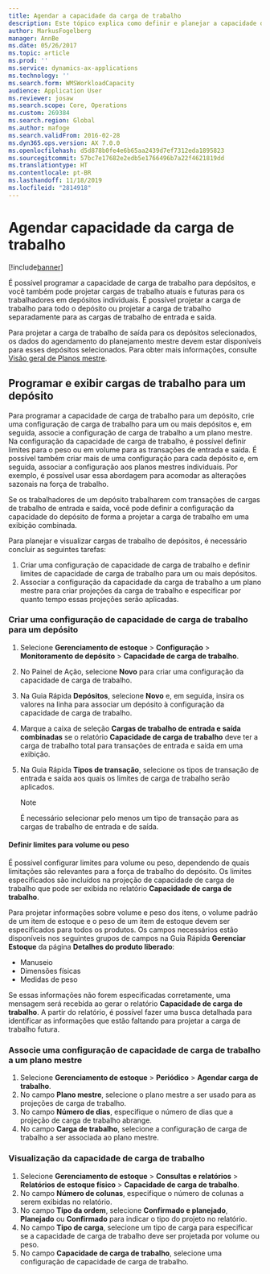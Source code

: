 ```yaml
---
title: Agendar a capacidade da carga de trabalho
description: Este tópico explica como definir e planejar a capacidade de carga de trabalho para trabalhadores em um depósito ou para um depósito completo.
author: MarkusFogelberg
manager: AnnBe
ms.date: 05/26/2017
ms.topic: article
ms.prod: ''
ms.service: dynamics-ax-applications
ms.technology: ''
ms.search.form: WMSWorkloadCapacity
audience: Application User
ms.reviewer: josaw
ms.search.scope: Core, Operations
ms.custom: 269384
ms.search.region: Global
ms.author: mafoge
ms.search.validFrom: 2016-02-28
ms.dyn365.ops.version: AX 7.0.0
ms.openlocfilehash: d5d878b0fe4e6b65aa2439d7ef7312eda1895823
ms.sourcegitcommit: 57bc7e17682e2edb5e1766496b7a22f4621819dd
ms.translationtype: HT
ms.contentlocale: pt-BR
ms.lasthandoff: 11/18/2019
ms.locfileid: "2814918"
---
```

# <a name="schedule-workload-capacity"></a>Agendar capacidade da carga de trabalho

[!include[banner](../includes/banner.md)]

É possível programar a capacidade de carga de trabalho para depósitos, e você também pode projetar cargas de trabalho atuais e futuras para os trabalhadores em depósitos individuais. É possível projetar a carga de trabalho para todo o depósito ou projetar a carga de trabalho separadamente para as cargas de trabalho de entrada e saída.

Para projetar a carga de trabalho de saída para os depósitos selecionados, os dados do agendamento do planejamento mestre devem estar disponíveis para esses depósitos selecionados. Para obter mais informações, consulte [Visão geral de Planos mestre](../master-planning/master-plans.md).

## <a name="schedule-and-view-workloads-for-a-warehouse"></a>Programar e exibir cargas de trabalho para um depósito

Para programar a capacidade de carga de trabalho para um depósito, crie uma configuração de carga de trabalho para um ou mais depósitos e, em seguida, associe a configuração de carga de trabalho a um plano mestre. Na configuração da capacidade de carga de trabalho, é possível definir limites para o peso ou em volume para as transações de entrada e saída. É possível também criar mais de uma configuração para cada depósito e, em seguida, associar a configuração aos planos mestres individuais. Por exemplo, é possível usar essa abordagem para acomodar as alterações sazonais na força de trabalho.

Se os trabalhadores de um depósito trabalharem com transações de cargas de trabalho de entrada e saída, você pode definir a configuração da capacidade do depósito de forma a projetar a carga de trabalho em uma exibição combinada.

Para planejar e visualizar cargas de trabalho de depósitos, é necessário concluir as seguintes tarefas:

1. Criar uma configuração de capacidade de carga de trabalho e definir limites de capacidade de carga de trabalho para um ou mais depósitos.
2. Associar a configuração da capacidade da carga de trabalho a um plano mestre para criar projeções da carga de trabalho e especificar por quanto tempo essas projeções serão aplicadas.

### <a name="create-a-workload-capacity-setup-for-a-warehouse"></a>Criar uma configuração de capacidade de carga de trabalho para um depósito

1. Selecione **Gerenciamento de estoque** \> **Configuração** \> **Monitoramento de depósito** \> **Capacidade de carga de trabalho**.
2. No Painel de Ação, selecione **Novo** para criar uma configuração da capacidade de carga de trabalho.
3. Na Guia Rápida **Depósitos**, selecione **Novo** e, em seguida, insira os valores na linha para associar um depósito à configuração da capacidade de carga de trabalho.
4. Marque a caixa de seleção **Cargas de trabalho de entrada e saída combinadas** se o relatório **Capacidade de carga de trabalho** deve ter a carga de trabalho total para transações de entrada e saída em uma exibição.
5. Na Guia Rápida **Tipos de transação**, selecione os tipos de transação de entrada e saída aos quais os limites de carga de trabalho serão aplicados.

    > [!NOTE]
    > É necessário selecionar pelo menos um tipo de transação para as cargas de trabalho de entrada e de saída.

#### <a name="define-limits-for-volume-or-weight"></a>Definir limites para volume ou peso

É possível configurar limites para volume ou peso, dependendo de quais limitações são relevantes para a força de trabalho do depósito. Os limites especificados são incluídos na projeção de capacidade de carga de trabalho que pode ser exibida no relatório **Capacidade de carga de trabalho**.

Para projetar informações sobre volume e peso dos itens, o volume padrão de um item de estoque e o peso de um item de estoque devem ser especificados para todos os produtos. Os campos necessários estão disponíveis nos seguintes grupos de campos na Guia Rápida **Gerenciar Estoque** da página **Detalhes do produto liberado**:

- Manuseio
- Dimensões físicas
- Medidas de peso

Se essas informações não forem especificadas corretamente, uma mensagem será recebida ao gerar o relatório **Capacidade de carga de trabalho**. A partir do relatório, é possível fazer uma busca detalhada para identificar as informações que estão faltando para projetar a carga de trabalho futura.

### <a name="associate-a-workload-capacity-setup-with-a-master-plan"></a>Associe uma configuração de capacidade de carga de trabalho a um plano mestre

1. Selecione **Gerenciamento de estoque** \> **Periódico** \> **Agendar carga de trabalho**.
2. No campo **Plano mestre**, selecione o plano mestre a ser usado para as projeções de carga de trabalho.
3. No campo **Número de dias**, especifique o número de dias que a projeção de carga de trabalho abrange.
4. No campo **Carga de trabalho**, selecione a configuração de carga de trabalho a ser associada ao plano mestre.

### <a name="view-workload-capacity"></a>Visualização da capacidade de carga de trabalho

1. Selecione **Gerenciamento de estoque** \> **Consultas e relatórios** \> **Relatórios de estoque físico** \> **Capacidade de carga de trabalho**.
2. No campo **Número de colunas**, especifique o número de colunas a serem exibidas no relatório.
3. No campo **Tipo da ordem**, selecione **Confirmado e planejado**, **Planejado** ou **Confirmado** para indicar o tipo do projeto no relatório.
4. No campo **Tipo de carga**, selecione um tipo de carga para especificar se a capacidade de carga de trabalho deve ser projetada por volume ou peso.
5. No campo **Capacidade de carga de trabalho**, selecione uma configuração de capacidade de carga de trabalho.
